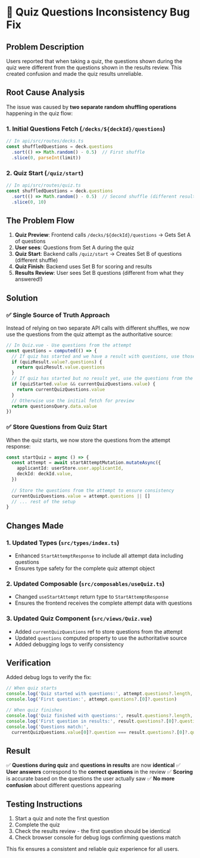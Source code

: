 # 🐛 Quiz Questions Inconsistency Bug Fix

## Problem Description
Users reported that when taking a quiz, the questions shown during the quiz were different from the questions shown in the results review. This created confusion and made the quiz results unreliable.

## Root Cause Analysis

The issue was caused by **two separate random shuffling operations** happening in the quiz flow:

### 1. **Initial Questions Fetch** (`/decks/${deckId}/questions`)
```typescript
// In api/src/routes/decks.ts
const shuffledQuestions = deck.questions
  .sort(() => Math.random() - 0.5)  // First shuffle
  .slice(0, parseInt(limit))
```

### 2. **Quiz Start** (`/quiz/start`)  
```typescript
// In api/src/routes/quiz.ts
const shuffledQuestions = deck.questions
  .sort(() => Math.random() - 0.5)  // Second shuffle (different result!)
  .slice(0, 10)
```

## The Problem Flow

1. **Quiz Preview**: Frontend calls `/decks/${deckId}/questions` → Gets Set A of questions
2. **User sees**: Questions from Set A during the quiz
3. **Quiz Start**: Backend calls `/quiz/start` → Creates Set B of questions (different shuffle)
4. **Quiz Finish**: Backend uses Set B for scoring and results
5. **Results Review**: User sees Set B questions (different from what they answered!)

## Solution

### ✅ **Single Source of Truth Approach**

Instead of relying on two separate API calls with different shuffles, we now use the questions from the quiz attempt as the authoritative source:

```typescript
// In Quiz.vue - Use questions from the attempt
const questions = computed(() => {
  // If quiz has started and we have a result with questions, use those
  if (quizResult.value?.questions) {
    return quizResult.value.questions
  }
  // If quiz has started but no result yet, use the questions from the attempt
  if (quizStarted.value && currentQuizQuestions.value) {
    return currentQuizQuestions.value
  }
  // Otherwise use the initial fetch for preview
  return questionsQuery.data.value
})
```

### ✅ **Store Questions from Quiz Start**

When the quiz starts, we now store the questions from the attempt response:

```typescript
const startQuiz = async () => {
  const attempt = await startAttemptMutation.mutateAsync({
    applicantId: userStore.user.applicantId,
    deckId: deckId.value,
  })
  
  // Store the questions from the attempt to ensure consistency
  currentQuizQuestions.value = attempt.questions || []
  // ... rest of the setup
}
```

## Changes Made

### 1. **Updated Types** (`src/types/index.ts`)
- Enhanced `StartAttemptResponse` to include all attempt data including questions
- Ensures type safety for the complete quiz attempt object

### 2. **Updated Composable** (`src/composables/useQuiz.ts`)
- Changed `useStartAttempt` return type to `StartAttemptResponse`
- Ensures the frontend receives the complete attempt data with questions

### 3. **Updated Quiz Component** (`src/views/Quiz.vue`)
- Added `currentQuizQuestions` ref to store questions from the attempt
- Updated `questions` computed property to use the authoritative source
- Added debugging logs to verify consistency

## Verification

Added debug logs to verify the fix:

```typescript
// When quiz starts
console.log('Quiz started with questions:', attempt.questions?.length, 'questions')
console.log('First question:', attempt.questions?.[0]?.question)

// When quiz finishes  
console.log('Quiz finished with questions:', result.questions?.length, 'questions')
console.log('First question in results:', result.questions?.[0]?.question)
console.log('Questions match:', 
  currentQuizQuestions.value[0]?.question === result.questions?.[0]?.question)
```

## Result

✅ **Questions during quiz** and **questions in results** are now **identical**
✅ **User answers** correspond to the **correct questions** in the review
✅ **Scoring** is accurate based on the questions the user actually saw
✅ **No more confusion** about different questions appearing

## Testing Instructions

1. Start a quiz and note the first question
2. Complete the quiz
3. Check the results review - the first question should be identical
4. Check browser console for debug logs confirming questions match

This fix ensures a consistent and reliable quiz experience for all users.
